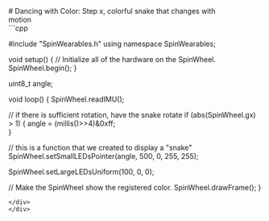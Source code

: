 <div class="flex-container"><div class="wide-text">
# Dancing with Color: Step x, colorful snake that changes with
</div>
<div class="side-text">
motion
</div>
<div class="code">
```cpp

#include "SpinWearables.h"
using namespace SpinWearables;

void setup() {
  // Initialize all of the hardware on the SpinWheel.
  SpinWheel.begin();
}

uint8_t angle; 

void loop() {
  SpinWheel.readIMU();

  // if there is sufficient rotation, have the snake rotate
  if (abs(SpinWheel.gx) > 1) { 
    angle = (millis()>>4)&0xff;    
  }

  // this is a function that we created to display a "snake"
  SpinWheel.setSmallLEDsPointer(angle, 500, 0, 255, 255);
    
 
  
  SpinWheel.setLargeLEDsUniform(100, 0, 0);

  // Make the SpinWheel show the registered color.
  SpinWheel.drawFrame();
}
  
```
</div>
</div>